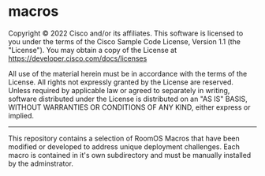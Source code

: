 # macros

Copyright &copy; 2022 Cisco and/or its affiliates.
This software is licensed to you under the terms of the Cisco Sample
Code License, Version 1.1 (the "License"). You may obtain a copy of the
License at https://developer.cisco.com/docs/licenses

All use of the material herein must be in accordance with the terms of
the License. All rights not expressly granted by the License are
reserved. Unless required by applicable law or agreed to separately in
writing, software distributed under the License is distributed on an "AS
IS" BASIS, WITHOUT WARRANTIES OR CONDITIONS OF ANY KIND, either express
or implied.

---

This repository contains a selection of RoomOS Macros that have been modified
or developed to address unique deployment challenges. Each macro is contained
in it's own subdirectory and must be manually installed by the adminstrator.
